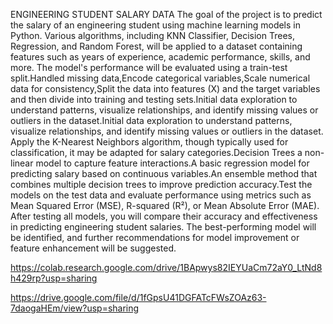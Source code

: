 ENGINEERING STUDENT SALARY DATA
The goal of the project is to predict the salary of an engineering student using machine learning models in Python. Various algorithms, including KNN Classifier, Decision Trees, Regression, and Random Forest, will be applied to a dataset containing features such as years of experience, academic performance, skills, and more. The model's performance will be evaluated using a train-test split.Handled missing data,Encode categorical variables,Scale numerical data for consistency,Split the data into features (X) and the target variables and then divide into training and testing sets.Initial data exploration to understand patterns, visualize relationships, and identify missing values or outliers in the dataset.Initial data exploration to understand patterns, visualize relationships, and identify missing values or outliers in the dataset.
Apply the K-Nearest Neighbors algorithm, though typically used for classification, it may be adapted for salary categories.Decision Trees a non-linear model to capture feature interactions.A basic regression model for predicting salary based on continuous variables.An ensemble method that combines multiple decision trees to improve prediction accuracy.Test the models on the test data and evaluate performance using metrics such as Mean Squared Error (MSE), R-squared (R²), or Mean Absolute Error (MAE).
After testing all models, you will compare their accuracy and effectiveness in predicting engineering student salaries. The best-performing model will be identified, and further recommendations for model improvement or feature enhancement will be suggested.

https://colab.research.google.com/drive/1BApwys82IEYUaCm72aY0_LtNd8h429rp?usp=sharing

https://drive.google.com/file/d/1fGpsU41DGFATcFWsZOAz63-7daogaHEm/view?usp=sharing

